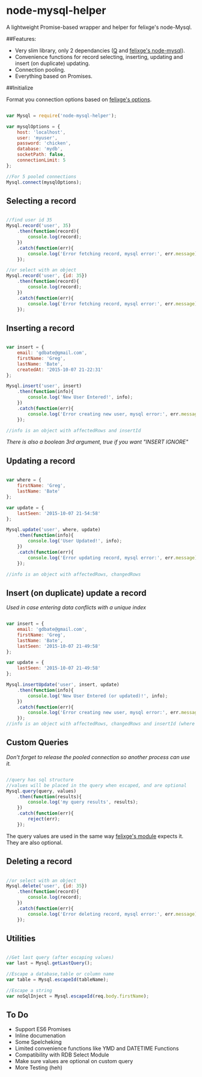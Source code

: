 # node-mysql-helper

A lightweight Promise-based wrapper and helper for felixge's node-Mysql.

##Features:

* Very slim library, only 2 dependancies ([Q](https://github.com/kriskowal/q) and [felixge's node-mysql](https://github.com/felixge/node-mysql)).
* Convenience functions for record selecting, inserting, updating and insert (on duplicate) updating.
* Connection pooling.
* Everything based on Promises.

##Initialize

Format you connection options based on [felixge's options](https://github.com/felixge/node-mysql#connection-options).

```javascript

var Mysql = require('node-mysql-helper');

var mysqlOptions = {
	host: 'localhost',
	user: 'myuser',
	password: 'chicken',
	database: 'mydb',
	socketPath: false,
	connectionLimit: 5
};

//For 5 pooled connections
Mysql.connect(mysqlOptions);

```
## Selecting a record

```javascript

//find user id 35
Mysql.record('user', 35)
	.then(function(record){
		console.log(record);
	})
	.catch(function(err){
		console.log('Error fetching record, mysql error:', err.message);
	});

//or select with an object
Mysql.record('user', {id: 35})
	.then(function(record){
		console.log(record);
	})
	.catch(function(err){
		console.log('Error fetching record, mysql error:', err.message);
	});

```

## Inserting a record

```javascript

var insert = {
	email: 'gdbate@gmail.com',
	firstName: 'Greg',
	lastName: 'Bate',
	createdAt: '2015-10-07 21-22:31'
};

Mysql.insert('user', insert)
	.then(function(info){
		console.log('New User Entered!', info);
	})
	.catch(function(err){
		console.log('Error creating new user, mysql error:', err.message);
	});

//info is an object with affectedRows and insertId

```
*There is also a boolean 3rd argument, true if you want "INSERT IGNORE"*


## Updating a record

```javascript

var where = {
	firstName: 'Greg',
	lastName: 'Bate'
};

var update = {
	lastSeen: '2015-10-07 21-54:58'
};

Mysql.update('user', where, update)
	.then(function(info){
		console.log('User Updated!', info);
	})
	.catch(function(err){
		console.log('Error updating record, mysql error:', err.message);
	});

//info is an object with affectedRows, changedRows

```

## Insert (on duplicate) update a record

*Used in case entering data conflicts with a unique index*

```javascript

var insert = {
	email: 'gdbate@gmail.com',
	firstName: 'Greg',
	lastName: 'Bate',
	lastSeen: '2015-10-07 21-49:58'
};

var update = {
	lastSeen: '2015-10-07 21-49:58'
};

Mysql.insertUpdate('user', insert, update)
	.then(function(info){
		console.log('New User Entered (or updated)!', info);
	})
	.catch(function(err){
		console.log('Error creating new user, mysql error:', err.message);
	});
//info is an object with affectedRows, changedRows and insertId (where applicable)

```

## Custom Queries

*Don't forget to release the pooled connection so another process can use it.*

```javascript

//query has sql structure
//values will be placed in the query when escaped, and are optional
Mysql.query(query, values)
	.then(function(results){
		console.log('my query results', results);
	})
	.catch(function(err){
		reject(err);
	});

```

The query values are used in the same way [felixge's module](https://github.com/felixge/node-mysql#escaping-query-values) expects it. They are also optional.

## Deleting a record

```javascript

//or select with an object
Mysql.delete('user', {id: 35})
	.then(function(record){
		console.log(record);
	})
	.catch(function(err){
		console.log('Error deleting record, mysql error:', err.message);
	});

```

## Utilities

```javascript

//Get last query (after escaping values)
var last = Mysql.getLastQuery();

//Escape a database,table or column name
var table = Mysql.escapeId(tableName);

//Escape a string
var noSqlInject = Mysql.escapeId(req.body.firstName);

```

## To Do

* Support ES6 Promises
* Inline documenation
* Some Spelcheking
* Limited convenience functions like YMD and DATETIME Functions
* Compatibility with RDB Select Module
* Make sure values are optional on custom query
* More Testing (heh)

